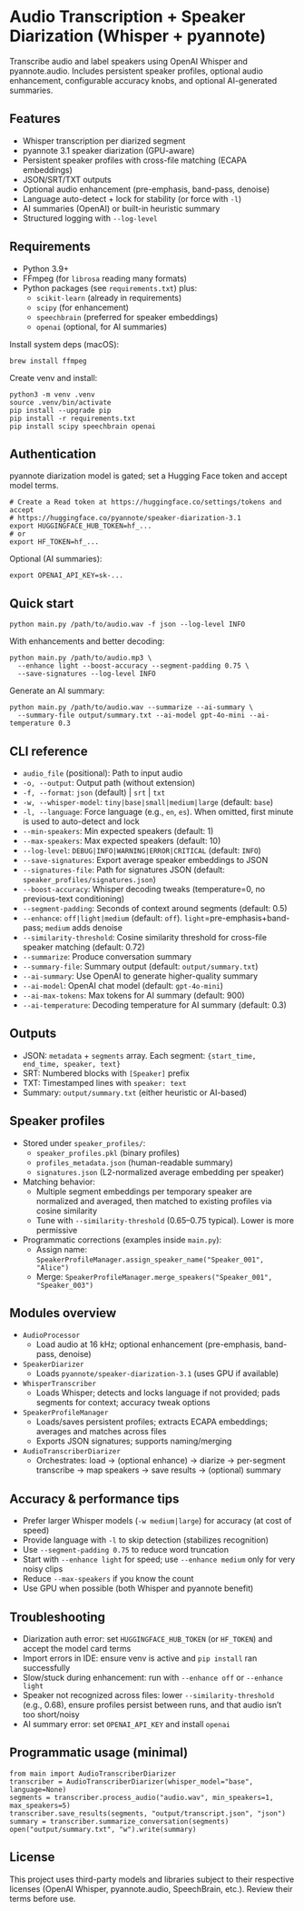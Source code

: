 Audio Transcription + Speaker Diarization (Whisper + pyannote)
=============================================================

Transcribe audio and label speakers using OpenAI Whisper and pyannote.audio. Includes persistent speaker profiles, optional audio enhancement, configurable accuracy knobs, and optional AI-generated summaries.

Features
--------
- Whisper transcription per diarized segment
- pyannote 3.1 speaker diarization (GPU-aware)
- Persistent speaker profiles with cross-file matching (ECAPA embeddings)
- JSON/SRT/TXT outputs
- Optional audio enhancement (pre-emphasis, band-pass, denoise)
- Language auto-detect + lock for stability (or force with `-l`)
- AI summaries (OpenAI) or built-in heuristic summary
- Structured logging with `--log-level`

Requirements
------------
- Python 3.9+
- FFmpeg (for `librosa` reading many formats)
- Python packages (see `requirements.txt`) plus:
  - `scikit-learn` (already in requirements)
  - `scipy` (for enhancement)
  - `speechbrain` (preferred for speaker embeddings)
  - `openai` (optional, for AI summaries)

Install system deps (macOS):
```
brew install ffmpeg
```

Create venv and install:
```
python3 -m venv .venv
source .venv/bin/activate
pip install --upgrade pip
pip install -r requirements.txt
pip install scipy speechbrain openai
```

Authentication
--------------
pyannote diarization model is gated; set a Hugging Face token and accept model terms.
```
# Create a Read token at https://huggingface.co/settings/tokens and accept
# https://huggingface.co/pyannote/speaker-diarization-3.1
export HUGGINGFACE_HUB_TOKEN=hf_...
# or
export HF_TOKEN=hf_...
```
Optional (AI summaries):
```
export OPENAI_API_KEY=sk-...
```

Quick start
-----------
```
python main.py /path/to/audio.wav -f json --log-level INFO
```
With enhancements and better decoding:
```
python main.py /path/to/audio.mp3 \
  --enhance light --boost-accuracy --segment-padding 0.75 \
  --save-signatures --log-level INFO
```
Generate an AI summary:
```
python main.py /path/to/audio.wav --summarize --ai-summary \
  --summary-file output/summary.txt --ai-model gpt-4o-mini --ai-temperature 0.3
```

CLI reference
-------------
- `audio_file` (positional): Path to input audio
- `-o, --output`: Output path (without extension)
- `-f, --format`: `json` (default) | `srt` | `txt`
- `-w, --whisper-model`: `tiny|base|small|medium|large` (default: `base`)
- `-l, --language`: Force language (e.g., `en`, `es`). When omitted, first minute is used to auto-detect and lock
- `--min-speakers`: Min expected speakers (default: 1)
- `--max-speakers`: Max expected speakers (default: 10)
- `--log-level`: `DEBUG|INFO|WARNING|ERROR|CRITICAL` (default: `INFO`)
- `--save-signatures`: Export average speaker embeddings to JSON
- `--signatures-file`: Path for signatures JSON (default: `speaker_profiles/signatures.json`)
- `--boost-accuracy`: Whisper decoding tweaks (temperature=0, no previous-text conditioning)
- `--segment-padding`: Seconds of context around segments (default: 0.5)
- `--enhance`: `off|light|medium` (default: `off`). `light`=pre-emphasis+band-pass; `medium` adds denoise
- `--similarity-threshold`: Cosine similarity threshold for cross-file speaker matching (default: 0.72)
- `--summarize`: Produce conversation summary
- `--summary-file`: Summary output (default: `output/summary.txt`)
- `--ai-summary`: Use OpenAI to generate higher-quality summary
- `--ai-model`: OpenAI chat model (default: `gpt-4o-mini`)
- `--ai-max-tokens`: Max tokens for AI summary (default: 900)
- `--ai-temperature`: Decoding temperature for AI summary (default: 0.3)

Outputs
-------
- JSON: `metadata` + `segments` array. Each segment: `{start_time, end_time, speaker, text}`
- SRT: Numbered blocks with `[Speaker]` prefix
- TXT: Timestamped lines with `speaker: text`
- Summary: `output/summary.txt` (either heuristic or AI-based)

Speaker profiles
----------------
- Stored under `speaker_profiles/`:
  - `speaker_profiles.pkl` (binary profiles)
  - `profiles_metadata.json` (human-readable summary)
  - `signatures.json` (L2-normalized average embedding per speaker)
- Matching behavior:
  - Multiple segment embeddings per temporary speaker are normalized and averaged, then matched to existing profiles via cosine similarity
  - Tune with `--similarity-threshold` (0.65–0.75 typical). Lower is more permissive
- Programmatic corrections (examples inside `main.py`):
  - Assign name: `SpeakerProfileManager.assign_speaker_name("Speaker_001", "Alice")`
  - Merge: `SpeakerProfileManager.merge_speakers("Speaker_001", "Speaker_003")`

Modules overview
----------------
- `AudioProcessor`
  - Load audio at 16 kHz; optional enhancement (pre-emphasis, band-pass, denoise)
- `SpeakerDiarizer`
  - Loads `pyannote/speaker-diarization-3.1` (uses GPU if available)
- `WhisperTranscriber`
  - Loads Whisper; detects and locks language if not provided; pads segments for context; accuracy tweak options
- `SpeakerProfileManager`
  - Loads/saves persistent profiles; extracts ECAPA embeddings; averages and matches across files
  - Exports JSON signatures; supports naming/merging
- `AudioTranscriberDiarizer`
  - Orchestrates: load → (optional enhance) → diarize → per-segment transcribe → map speakers → save results → (optional) summary

Accuracy & performance tips
---------------------------
- Prefer larger Whisper models (`-w medium|large`) for accuracy (at cost of speed)
- Provide language with `-l` to skip detection (stabilizes recognition)
- Use `--segment-padding 0.75` to reduce word truncation
- Start with `--enhance light` for speed; use `--enhance medium` only for very noisy clips
- Reduce `--max-speakers` if you know the count
- Use GPU when possible (both Whisper and pyannote benefit)

Troubleshooting
---------------
- Diarization auth error: set `HUGGINGFACE_HUB_TOKEN` (or `HF_TOKEN`) and accept the model card terms
- Import errors in IDE: ensure venv is active and `pip install` ran successfully
- Slow/stuck during enhancement: run with `--enhance off` or `--enhance light`
- Speaker not recognized across files: lower `--similarity-threshold` (e.g., 0.68), ensure profiles persist between runs, and that audio isn’t too short/noisy
- AI summary error: set `OPENAI_API_KEY` and install `openai`

Programmatic usage (minimal)
----------------------------
```
from main import AudioTranscriberDiarizer
transcriber = AudioTranscriberDiarizer(whisper_model="base", language=None)
segments = transcriber.process_audio("audio.wav", min_speakers=1, max_speakers=5)
transcriber.save_results(segments, "output/transcript.json", "json")
summary = transcriber.summarize_conversation(segments)
open("output/summary.txt", "w").write(summary)
```

License
-------
This project uses third-party models and libraries subject to their respective licenses (OpenAI Whisper, pyannote.audio, SpeechBrain, etc.). Review their terms before use.


